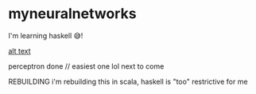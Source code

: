 ﻿# myneuralnetworks
I'm learning haskell 😅!

[alt text](image.png)

perceptron done // easiest one lol
next to come

REBUILDING i'm rebuilding this in scala, haskell is "too" restrictive for me
